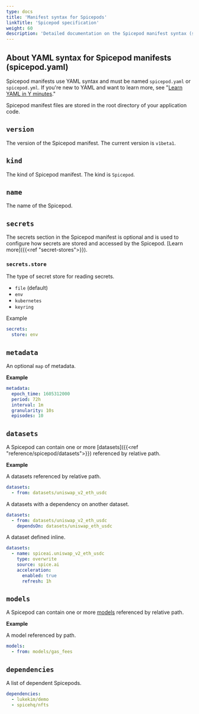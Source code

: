 ```yaml
---
type: docs
title: 'Manifest syntax for Spicepods'
linkTitle: 'Spicepod specification'
weight: 60
description: 'Detailed documentation on the Spicepod manifest syntax (spicepod.yaml)'
---
```


## About YAML syntax for Spicepod manifests (spicepod.yaml)

Spicepod manifests use YAML syntax and must be named `spicepod.yaml` or `spicepod.yml`. If you're new to YAML and want to learn more, see "[Learn YAML in Y minutes](https://learnxinyminutes.com/docs/yaml/)."

Spicepod manifest files are stored in the root directory of your application code.

## `version`

The version of the Spicepod manifest. The current version is `v1beta1`.

## `kind`

The kind of Spicepod manifest. The kind is `Spicepod`.

## `name`

The name of the Spicepod.

## `secrets`

The secrets section in the Spicepod manifest is optional and is used to configure how secrets are stored and accessed by the Spicepod. [Learn more]({{<ref "secret-stores">}}).

### `secrets.store`

The type of secret store for reading secrets.

- `file` (default)
- `env`
- `kubernetes`
- `keyring`

Example

```yaml
secrets:
  store: env
```

## `metadata`

An optional `map` of metadata.

**Example**

```yaml
metadata:
  epoch_time: 1605312000
  period: 72h
  interval: 1m
  granularity: 10s
  episodes: 10
```

## `datasets`

A Spicepod can contain one or more [datasets]({{<ref "reference/spicepod/datasets">}}) referenced by relative path.

**Example**

A datasets referenced by relative path.

```yaml
datasets:
  - from: datasets/uniswap_v2_eth_usdc
```

A datasets with a dependency on another dataset.

```yaml
datasets:
  - from: datasets/uniswap_v2_eth_usdc
    dependsOn: datasets/uniswap_eth_usdc
```

A dataset defined inline.

```yaml
datasets:
  - name: spiceai.uniswap_v2_eth_usdc
    type: overwrite
    source: spice.ai
    acceleration:
      enabled: true
      refresh: 1h
```

## `models`

A Spicepod can contain one or more [models](https://docs.spice.ai/reference/specifications/models-yaml-specification) referenced by relative path.

**Example**

A model referenced by path.

```yaml
models:
  - from: models/gas_fees
```

## `dependencies`

A list of dependent Spicepods.

```yaml
dependencies:
  - lukekim/demo
  - spicehq/nfts
```
